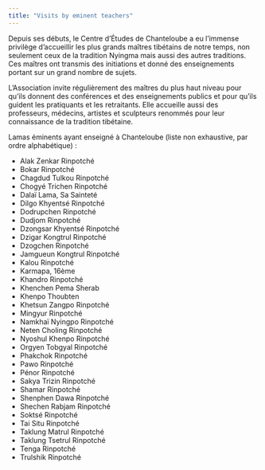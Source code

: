 ```yaml
---
title: "Visits by eminent teachers"
---
```


Depuis ses débuts, le Centre d’Études de Chanteloube a eu l’immense privilège d’accueillir les plus grands maîtres tibétains de notre temps, non seulement ceux de la tradition Nyingma mais aussi des autres traditions. Ces maîtres ont transmis des initiations et donné des enseignements portant sur un grand nombre de sujets. 

L’Association invite régulièrement des maîtres du plus haut niveau pour qu’ils donnent des conférences et des enseignements publics et pour qu’ils guident les pratiquants et les retraitants. Elle accueille aussi des professeurs, médecins, artistes et sculpteurs renommés pour leur connaissance de la tradition tibétaine. 

Lamas éminents ayant enseigné à Chanteloube (liste non exhaustive, par ordre alphabétique) : 

  * Alak Zenkar Rinpotché 
  * Bokar Rinpotché 
  * Chagdud Tulkou Rinpotché 
  * Chogyé Trichen Rinpotché 
  * Dalaï Lama, Sa Sainteté 
  * Dilgo Khyentsé Rinpotché 
  * Dodrupchen Rinpotché 
  * Dudjom Rinpotché 
  * Dzongsar Khyentsé Rinpotché 
  * Dzigar Kongtrul Rinpotché 
  * Dzogchen Rinpotché 
  * Jamgueun Kongtrul Rinpotché 
  * Kalou Rinpotché 
  * Karmapa, 16ème 
  * Khandro Rinpotché 
  * Khenchen Pema Sherab 
  * Khenpo Thoubten 
  * Khetsun Zangpo Rinpotché 
  * Mingyur Rinpotché 
  * Namkhaï Nyingpo Rinpotché 
  * Neten Choling Rinpotché 
  * Nyoshul Khenpo Rinpotché 
  * Orgyen Tobgyal Rinpotché 
  * Phakchok Rinpotché 
  * Pawo Rinpotché 
  * Pénor Rinpotché 
  * Sakya Trizin Rinpotché 
  * Shamar Rinpotché 
  * Shenphen Dawa Rinpotché 
  * Shechen Rabjam Rinpotché 
  * Soktsé Rinpotché 
  * Tai Situ Rinpotché 
  * Taklung Matrul Rinpotché 
  * Taklung Tsetrul Rinpotché 
  * Tenga Rinpotché 
  * Trulshik Rinpotché 


